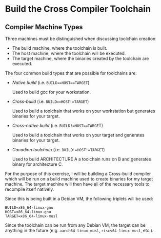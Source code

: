 # Build the Cross Compiler Toolchain

## Compiler Machine Types

Three machines must be distinguished when discussing toolchain creation:

 - The build machine, where the toolchain is built.
 - The host machine, where the toolchain will be executed.
 - The target machine, where the binaries created by the toolchain are executed.

The four common build types that are possible for toolchains are:

 - *Native build* (i.e. `BUILD==HOST==TARGET`)

   Used to build gcc for your workstation.

 - *Cross-build* (i.e. `BUILD==HOST!=TARGET`)

   Used to build a toolchain that works on your workstation but generates binaries for your target.

 - *Cross-native build* (i.e. `BUILD!=HOST==TARGE`T)

   Used to build a toolchain that works on your target and generates binaries for your target.

 - *Canadian toolchain* (i.e. `BUILD!=HOST!=TARGET`)
 
   Used to build ARCHITECTURE A a toolchain runs on B and generates binary for architecture C.

For the purpose of this exercise, I will be building a Cross-build compiler which will be run on a build machine used to create binaries for my target machine. The target machine will then have all of the necessary tools to recompile itself natively.

Since this is being built in a Debian VM, the following triplets will be used:

```
BUILD=x86_64-linux-gnu
HOST=x86_64-linux-gnu
TARGET=x86_64-linux-musl
```

Since the toolchain can be run from any Debian VM, the target can be anything in the future (e.g. `aarch64-linux-musl`, `riscv64-linux-musl`, etc.).

